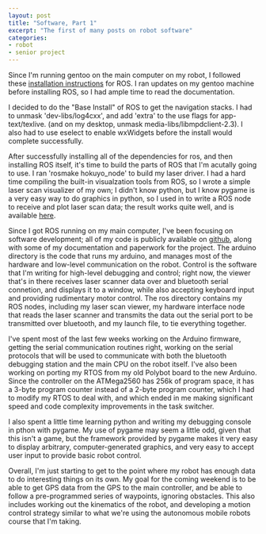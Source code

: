 ```yaml
---
layout: post
title: "Software, Part 1"
excerpt: "The first of many posts on robot software"
categories:
- robot
- senior project
---
```


Since I'm running gentoo on the main computer on my robot, I followed these [installation instructions](http://www.ros.org/wiki/cturtle/Installation/Gentoo) for ROS. I ran updates on my gentoo machine before installing ROS, so I had ample time to read the documentation.

I decided to do the "Base Install" of ROS to get the navigation stacks. I had to unmask 'dev-libs/log4cxx', and add 'extra' to the use flags for app-text/texlive. (and on my desktop, unmask media-libs/libmpdclient-2.3). I also had to use eselect to enable wxWidgets before the install would complete successfully.

After successfully installing all of the dependencies for ros, and then installing ROS itself, it's time to build the parts of ROS that I'm acutally going to use. I ran 'rosmake hokuyo_node' to build my laser driver. I had a hard time compiling the built-in visualzation tools from ROS, so I wrote a simple laser scan visualizer of my own; I didn't know python, but I know pygame is a very easy way to do graphics in python, so I used in to write a ROS node to receive and plot laser scan data; the result works quite well, and is available [here](https://github.com/trainman419/Senior-Project/tree/master/ros/laser_view).

Since I got ROS running on my main computer, I've been focusing on software development; all of my code is publicly available on [github](https://github.com/trainman419/Senior-Project), along with some of my documentation and paperwork for the project. The arduino directory is the code that runs my arduino, and manages most of the hardware and low-level communication on the robot. Control is the software that I'm writing for high-level debugging and control; right now, the viewer that's in there receives laser scanner data over and bluetooth serial connetion, and displays it to a window, while also accepting keyboard input and providing rudimentary motor control. The ros directory contains my ROS nodes, including my laser scan viewer, my hardware interface node that reads the laser scanner and transmits the data out the serial port to be transmitted over bluetooth, and my launch file, to tie everything together.

I've spent most of the last few weeks working on the Arduino firmware, getting the serial communication routines right, working on the serial protocols that will be used to communicate with both the bluetooth debugging station and the main CPU on the robot itself. I've also been working on porting my RTOS from my old Polybot board to the new Arduino. Since the controller on the ATMega2560 has 256k of program space, it has a 3-byte program counter instead of a 2-byte program counter, which I had to modify my RTOS to deal with, and which ended in me making significant speed and code complexity improvements in the task switcher.

I also spent a little time learning python and writing my debugging console in pthon with pygame. My use of pygame may seem a little odd, given that this isn't a game, but the framework provided by pygame makes it very easy to display arbitrary, computer-generated graphics, and very easy to accept user input to provide basic robot control.

Overall, I'm just starting to get to the point where my robot has enough data to do interesting things on its own. My goal for the coming weekend is to be able to get GPS data from the GPS to the main controller, and be able to follow a pre-programmed series of waypoints, ignoring obstacles. This also includes working out the kinematics of the robot, and developing a motion control strategy similar to what we're using the autonomous mobile robots course that I'm taking.
